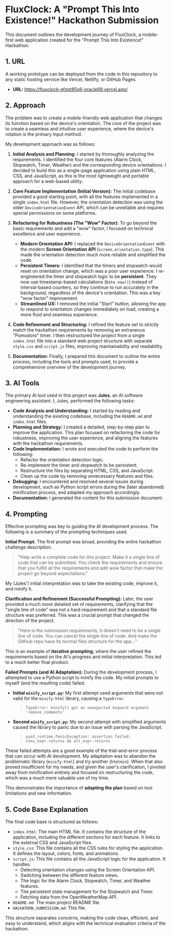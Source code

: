 # FluxClock: A "Prompt This Into Existence!" Hackathon Submission

This document outlines the development journey of FluxClock, a mobile-first web application created for the "Prompt This Into Existence!" Hackathon.

## 1. URL

A working prototype can be deployed from the code in this repository to any static hosting service like Vercel, Netlify, or GitHub Pages.

*   **URL:** https://fluxclock-qfzpt85s6-oracle69.vercel.app/
## 2. Approach

The problem was to create a mobile-friendly web application that changes its function based on the device's orientation. The core of the project was to create a seamless and intuitive user experience, where the device's rotation is the primary input method.

My development approach was as follows:

1.  **Initial Analysis and Planning:** I started by thoroughly analyzing the requirements. I identified the four core features (Alarm Clock, Stopwatch, Timer, Weather) and the corresponding device orientations. I decided to build this as a single-page application using plain HTML, CSS, and JavaScript, as this is the most lightweight and portable approach for a web-based utility.

2.  **Core Feature Implementation (Initial Version):** The initial codebase provided a good starting point, with all the features implemented in a single `index.html` file. However, the orientation detection was using the older `DeviceOrientationEvent` API, which can be unreliable and requires special permissions on some platforms.

3.  **Refactoring for Robustness (The "Wow" Factor):** To go beyond the basic requirements and add a "wow" factor, I focused on technical excellence and user experience.
    *   **Modern Orientation API:** I replaced the `DeviceOrientationEvent` with the modern **Screen Orientation API** (`screen.orientation.type`). This made the orientation detection much more reliable and simplified the code.
    *   **Persistent Timers:** I identified that the timers and stopwatch would reset on orientation change, which was a poor user experience. I re-engineered the timer and stopwatch logic to be **persistent**. They now use timestamp-based calculations (`Date.now()`) instead of interval-based counters, so they continue to run accurately in the background, regardless of the device's orientation. This was a key "wow factor" improvement.
    *   **Streamlined UX:** I removed the initial "Start" button, allowing the app to respond to orientation changes immediately on load, creating a more fluid and seamless experience.

4.  **Code Refinement and Structuring:** I refined the feature set to strictly match the hackathon requirements by removing an extraneous "Pomodoro" timer. I then restructured the project from a single `index.html` file into a standard web project structure with separate `style.css` and `script.js` files, improving maintainability and readability.

5.  **Documentation:** Finally, I prepared this document to outline the entire process, including the tools and prompts used, to provide a comprehensive overview of the development journey.

## 3. AI Tools

The primary AI tool used in this project was **Jules**, an AI software engineering assistant. I, Jules, performed the following tasks:

*   **Code Analysis and Understanding:** I started by reading and understanding the existing codebase, including the `README.md` and `index.html` files.
*   **Planning and Strategy:** I created a detailed, step-by-step plan to improve the application. This plan focused on refactoring the code for robustness, improving the user experience, and aligning the features with the hackathon requirements.
*   **Code Implementation:** I wrote and executed the code to perform the following:
    *   Refactor the orientation detection logic.
    *   Re-implement the timer and stopwatch to be persistent.
    *   Restructure the files by separating HTML, CSS, and JavaScript.
    *   Clean up the code by removing unnecessary features and files.
*   **Debugging:** I encountered and resolved several issues during development, such as Python script errors during the (later abandoned) minification process, and adapted my approach accordingly.
*   **Documentation:** I generated the content for this submission document.

## 4. Prompting

Effective prompting was key to guiding the AI development process. The following is a summary of the prompting techniques used.

**Initial Prompt:**
The first prompt was broad, providing the entire hackathon challenge description.

> "Help write a complete code for this project. Make it a single line of code that can be submitted. You check the requirements and ensure that you fulfill all the requirements and add wow factor that make the project go beyond expectations."

My (Jules') initial interpretation was to take the existing code, improve it, and minify it.

**Clarification and Refinement (Successful Prompting):**
Later, the user provided a much more detailed set of requirements, clarifying that the "single line of code" was not a hard requirement and that a standard file structure was preferred. This was a crucial prompt that changed the direction of the project.

> "Here is the submission requirements, it doesn't need to be a single line of code. You can cancel the single line of code. And make the GitHub repo have its normal files structure for the app..."

This is an example of **iterative prompting**, where the user refined the requirements based on the AI's progress and initial interpretation. This led to a much better final product.

**Failed Prompts (and AI Adaptation):**
During the development process, I attempted to use a Python script to minify the code. My initial prompts to myself (and the resulting code) failed.

*   **Initial `minify_script.py`:** My first attempt used arguments that were not valid for the `minify-html` library, causing a `TypeError`.
    > `TypeError: minify() got an unexpected keyword argument 'remove_comments'`
*   **Second `minify_script.py`:** My second attempt with simplified arguments caused the library to panic due to an issue with parsing the JavaScript.
    > `pyo3_runtime.PanicException: assertion failed: cons_expr.returns && alt_expr.returns`

These failed attempts are a good example of the trial-and-error process that can occur with AI development. My adaptation was to abandon the problematic library (`minify-html`) and try another (`htmlmin`). When that also proved insufficient for my needs, and given the user's clarification, I pivoted away from minification entirely and focused on restructuring the code, which was a much more valuable use of my time.

This demonstrates the importance of **adapting the plan** based on tool limitations and new information.

## 5. Code Base Explanation

The final code base is structured as follows:

*   `index.html`: The main HTML file. It contains the structure of the application, including the different sections for each feature. It links to the external CSS and JavaScript files.
*   `style.css`: This file contains all the CSS rules for styling the application. It defines the layout, colors, fonts, and animations.
*   `script.js`: This file contains all the JavaScript logic for the application. It handles:
    *   Detecting orientation changes using the Screen Orientation API.
    *   Switching between the different feature views.
    *   The logic for the Alarm Clock, Stopwatch, Timer, and Weather features.
    *   The persistent state management for the Stopwatch and Timer.
    *   Fetching data from the OpenWeatherMap API.
*   `README.md`: The main project README file.
*   `HACKATHON_SUBMISSION.md`: This file.

This structure separates concerns, making the code clean, efficient, and easy to understand, which aligns with the technical evaluation criteria of the hackathon.
